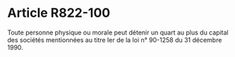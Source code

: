 # Article R822-100

Toute personne physique ou morale peut détenir un quart au plus du capital des sociétés mentionnées au titre Ier de la loi n° 90-1258 du 31 décembre 1990.
